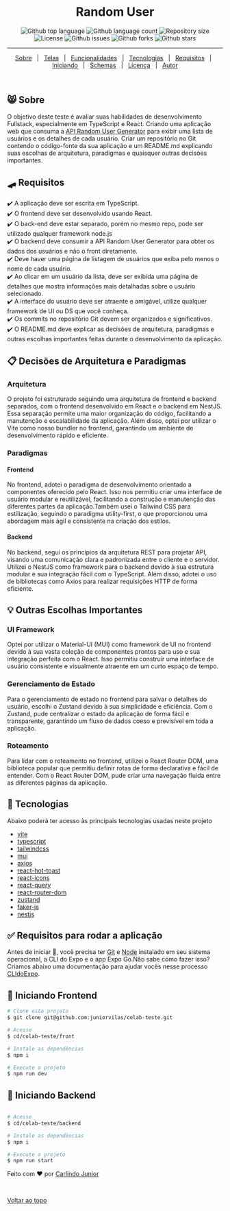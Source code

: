 <h1  id="top" align="center">Random User </h1>

<p align="center">
  <img alt="Github top language" src="https://img.shields.io/github/languages/top/juniorvilas/colab-teste?color=56BEB8">

  <img alt="Github language count" src="https://img.shields.io/github/languages/count/juniorvilas/colab-teste?color=56BEB8">

  <img alt="Repository size" src="https://img.shields.io/github/repo-size/juniorvilas/colab-teste?color=56BEB8">

  <img alt="License" src="https://img.shields.io/github/license/juniorvilas/colab-teste?color=56BEB8">

  <img alt="Github issues" src="https://img.shields.io/github/issues/juniorvilas/colab-teste?color=56BEB8" />

  <img alt="Github forks" src="https://img.shields.io/github/forks/juniorvilas/colab-teste?color=56BEB8" />

  <img alt="Github stars" src="https://img.shields.io/github/stars/juniorvilas/colab-teste?color=56BEB8" />
</p>

<hr>

<p align="center">
  <a href="#-sobre">Sobre</a> &#xa0; | &#xa0;
  <a href="#telas-da-aplicação">Telas</a> &#xa0; | &#xa0;
  <a href="#skateboard-funcionalidades">Funcionalidades</a> &#xa0; | &#xa0;
  <a href="#rocket-tecnologias">Tecnologias</a> &#xa0; | &#xa0;
  <a href="#white_check_mark-requisitos-para-rodar-a-aplicação">Requisitos</a> &#xa0; | &#xa0;
  <a href="#checkered_flag-iniciando">Iniciando</a> &#xa0; | &#xa0;
  <a href="#-configurações-adicionais-ao-projeto">Schemas</a> &#xa0; | &#xa0;
  <a href="#memo-licença">Licença</a> &#xa0; | &#xa0;
  <a href="https://github.com/juniorvilas" target="_blank">Autor</a>
</p>

<br>

## 😸 Sobre

O objetivo deste teste é avaliar suas habilidades de desenvolvimento
Fullstack, especialmente em TypeScript e React. Criando
uma aplicação web que consuma a <a href="https://github.com/juniorvilas" target="_blank">API Random User Generator</a>  para exibir
uma lista de usuários e os detalhes de cada usuário. Criar um
repositório no Git contendo o código-fonte da sua aplicação e um
README.md explicando suas escolhas de arquitetura, paradigmas e
quaisquer outras decisões importantes.

## :skateboard: Requisitos

:heavy_check_mark: A aplicação deve ser escrita em TypeScript.  
:heavy_check_mark: O frontend deve ser desenvolvido usando React.  
:heavy_check_mark: O back-end deve estar separado, porém no mesmo repo, pode ser
utilizado qualquer framework node.js  
:heavy_check_mark: O backend deve consumir a API Random User Generator para obter
os dados dos usuários e não o front diretamente.  
:heavy_check_mark: Deve haver uma página de listagem de usuários que exiba pelo
menos o nome de cada usuário.  
:heavy_check_mark: Ao clicar em um usuário da lista, deve ser exibida uma página de
detalhes que mostra informações mais detalhadas sobre o usuário
selecionado.  
:heavy_check_mark: A interface do usuário deve ser atraente e amigável, utilize qualquer
framework de UI ou DS que você conheça.  
:heavy_check_mark: Os commits no repositório Git devem ser organizados e
significativos.  
:heavy_check_mark: O README.md deve explicar as decisões de arquitetura, paradigmas
e outras escolhas importantes feitas durante o desenvolvimento da
aplicação.  

## :clipboard: Decisões de Arquitetura e Paradigmas

### Arquitetura

O projeto foi estruturado seguindo uma arquitetura de frontend e backend separados, com o frontend desenvolvido em React e o backend em NestJS. Essa separação permite uma maior organização do código, facilitando a manutenção e escalabilidade da aplicação. Além disso, optei por utilizar o Vite como nosso bundler no frontend, garantindo um ambiente de desenvolvimento rápido e eficiente.

### Paradigmas

#### Frontend

No frontend, adotei o paradigma de desenvolvimento orientado a componentes oferecido pelo React. Isso nos permitiu criar uma interface de usuário modular e reutilizável, facilitando a construção e manutenção das diferentes partes da aplicação.Também usei o Tailwind CSS para estilização, seguindo o paradigma utility-first, o que proporcionou uma abordagem mais ágil e consistente na criação dos estilos.

#### Backend

No backend, segui os princípios da arquitetura REST para projetar API, visando uma comunicação clara e padronizada entre o cliente e o servidor. Utilizei o NestJS como framework para o backend devido à sua estrutura modular e sua integração fácil com o TypeScript. Além disso, adotei o uso de bibliotecas como Axios para realizar requisições HTTP de forma eficiente.

## :bulb: Outras Escolhas Importantes

### UI Framework

Optei por utilizar o Material-UI (MUI) como framework de UI no frontend devido à sua vasta coleção de componentes prontos para uso e sua integração perfeita com o React. Isso permitiu construir uma interface de usuário consistente e visualmente atraente em um curto espaço de tempo.

### Gerenciamento de Estado

Para o gerenciamento de estado no frontend para salvar o detalhes do usuário, escolhi o Zustand devido à sua simplicidade e eficiência. Com o Zustand, pude centralizar o estado da aplicação de forma fácil e transparente, garantindo um fluxo de dados coeso e previsível em toda a aplicação.

### Roteamento

Para lidar com o roteamento no frontend, utilizei o React Router DOM, uma biblioteca popular que permitiu definir rotas de forma declarativa e fácil de entender. Com o React Router DOM, pude criar uma navegação fluida entre as diferentes páginas da aplicação.

## :rocket: Tecnologias

Abaixo poderá ter acesso às principais tecnologias usadas neste projeto

- [vite](https://vitejs.dev/)
- [typescript](https://www.typescriptlang.org/)
- [tailwindcss](https://tailwindcss.com/)
- [mui](https://mui.com/)
- [axios](https://axios-http.com/ptbr/docs/intro)
- [react-hot-toast](https://react-hot-toast.com/)
- [react-icons](https://react-hot-toast.com/)
- [react-query](https://tanstack.com/query/v3/)
- [react-router-dom](https://github.com/remix-run/react-router#readme%5C)
- [zustand](https://zustand-demo.pmnd.rs/)
- [faker-js](https://fakerjs.dev/)
- [nestjs](https://docs.nestjs.com/)

## :white_check_mark: Requisitos para rodar a aplicação

Antes de iniciar :checkered_flag:, você precisa ter [Git](https://git-scm.com) e [Node](https://nodejs.org/en/) instalado em seu sistema operacional, a CLI do Expo e o app Expo Go.Não sabe como fazer isso? Criamos abaixo uma documentação para ajudar vocês nesse processo [CLIdoExpo](https://efficient-sloth-d85.notion.site/Instalando-Expo-a4042eaea57d40fabeeaa2e462424ff0).

## :checkered_flag: Iniciando Frontend

```bash
# Clone este projeto
$ git clone git@github.com:juniorvilas/colab-teste.git

# Acesse
$ cd/colab-teste/front

# Instale as dependências
$ npm i

# Execute o projeto
$ npm run dev
```

## :checkered_flag: Iniciando Backend 

```bash

# Acesse
$ cd/colab-teste/backend

# Instale as dependências
$ npm i

# Execute o projeto
$ npm run start
```


Feito com :heart: por <a href="https://github.com/juniorvilas" target="_blank">Carlindo Junior</a>

&#xa0;

<a href="#top">Voltar ao topo</a>
